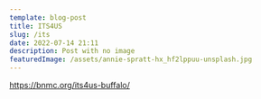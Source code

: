```yaml
---
template: blog-post
title: ITS4US
slug: /its
date: 2022-07-14 21:11
description: Post with no image
featuredImage: /assets/annie-spratt-hx_hf2lppuu-unsplash.jpg
---
```

https://bnmc.org/its4us-buffalo/